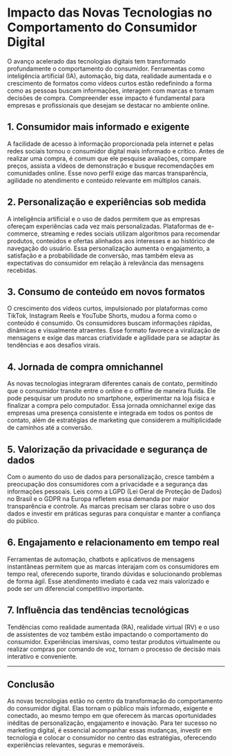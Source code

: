 
# Impacto das Novas Tecnologias no Comportamento do Consumidor Digital

O avanço acelerado das tecnologias digitais tem transformado profundamente o comportamento do consumidor. Ferramentas como inteligência artificial (IA), automação, big data, realidade aumentada e o crescimento de formatos como vídeos curtos estão redefinindo a forma como as pessoas buscam informações, interagem com marcas e tomam decisões de compra. Compreender esse impacto é fundamental para empresas e profissionais que desejam se destacar no ambiente online.

## 1. Consumidor mais informado e exigente

A facilidade de acesso à informação proporcionada pela internet e pelas redes sociais tornou o consumidor digital mais informado e crítico. Antes de realizar uma compra, é comum que ele pesquise avaliações, compare preços, assista a vídeos de demonstração e busque recomendações em comunidades online. Esse novo perfil exige das marcas transparência, agilidade no atendimento e conteúdo relevante em múltiplos canais.

## 2. Personalização e experiências sob medida

A inteligência artificial e o uso de dados permitem que as empresas ofereçam experiências cada vez mais personalizadas. Plataformas de e-commerce, streaming e redes sociais utilizam algoritmos para recomendar produtos, conteúdos e ofertas alinhados aos interesses e ao histórico de navegação do usuário. Essa personalização aumenta o engajamento, a satisfação e a probabilidade de conversão, mas também eleva as expectativas do consumidor em relação à relevância das mensagens recebidas.

## 3. Consumo de conteúdo em novos formatos

O crescimento dos vídeos curtos, impulsionado por plataformas como TikTok, Instagram Reels e YouTube Shorts, mudou a forma como o conteúdo é consumido. Os consumidores buscam informações rápidas, dinâmicas e visualmente atraentes. Esse formato favorece a viralização de mensagens e exige das marcas criatividade e agilidade para se adaptar às tendências e aos desafios virais.

## 4. Jornada de compra omnichannel

As novas tecnologias integraram diferentes canais de contato, permitindo que o consumidor transite entre o online e o offline de maneira fluida. Ele pode pesquisar um produto no smartphone, experimentar na loja física e finalizar a compra pelo computador. Essa jornada omnichannel exige das empresas uma presença consistente e integrada em todos os pontos de contato, além de estratégias de marketing que considerem a multiplicidade de caminhos até a conversão.

## 5. Valorização da privacidade e segurança de dados

Com o aumento do uso de dados para personalização, cresce também a preocupação dos consumidores com a privacidade e a segurança das informações pessoais. Leis como a LGPD (Lei Geral de Proteção de Dados) no Brasil e o GDPR na Europa refletem essa demanda por maior transparência e controle. As marcas precisam ser claras sobre o uso dos dados e investir em práticas seguras para conquistar e manter a confiança do público.

## 6. Engajamento e relacionamento em tempo real

Ferramentas de automação, chatbots e aplicativos de mensagens instantâneas permitem que as marcas interajam com os consumidores em tempo real, oferecendo suporte, tirando dúvidas e solucionando problemas de forma ágil. Esse atendimento imediato é cada vez mais valorizado e pode ser um diferencial competitivo importante.

## 7. Influência das tendências tecnológicas

Tendências como realidade aumentada (RA), realidade virtual (RV) e o uso de assistentes de voz também estão impactando o comportamento do consumidor. Experiências imersivas, como testar produtos virtualmente ou realizar compras por comando de voz, tornam o processo de decisão mais interativo e conveniente.

---

## Conclusão

As novas tecnologias estão no centro da transformação do comportamento do consumidor digital. Elas tornam o público mais informado, exigente e conectado, ao mesmo tempo em que oferecem às marcas oportunidades inéditas de personalização, engajamento e inovação. Para ter sucesso no marketing digital, é essencial acompanhar essas mudanças, investir em tecnologia e colocar o consumidor no centro das estratégias, oferecendo experiências relevantes, seguras e memoráveis.
```
